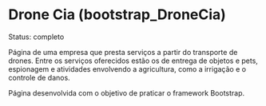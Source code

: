 <h1>Drone Cia (bootstrap_DroneCia)</h1>

Status: completo

Página de uma empresa que presta serviços a partir do transporte de drones. Entre os serviços
oferecidos estão os de entrega de objetos e pets, espionagem e atividades envolvendo a agricultura, 
como a irrigação e o controle de danos.

Página desenvolvida com o objetivo de praticar o framework Bootstrap.